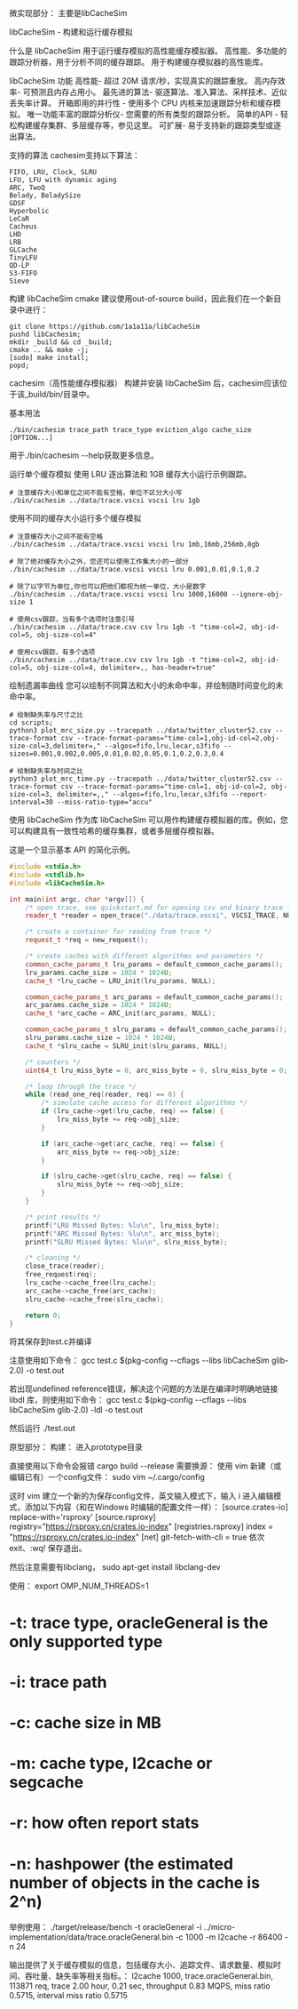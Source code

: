 微实现部分：
主要是libCacheSim

libCacheSim - 构建和运行缓存模拟


什么是 libCacheSim
用于运行缓存模拟的高性能缓存模拟器。
高性能、多功能的跟踪分析器，用于分析不同的缓存跟踪。
用于构建缓存模拟器的高性能库。

libCacheSim 功能
高性能- 超过 20M 请求/秒，实现真实的跟踪重放。
高内存效率- 可预测且内存占用小。
最先进的算法- 驱逐算法、准入算法、采样技术、近似丢失率计算。
开箱即用的并行性 - 使用多个 CPU 内核来加速跟踪分析和缓存模拟。
唯一功能丰富的跟踪分析仪- 您需要的所有类型的跟踪分析。
简单的API - 轻松构建缓存集群、多层缓存等，参见这里。
可扩展- 易于支持新的跟踪类型或逐出算法。


支持的算法
cachesim支持以下算法：
~~~
FIFO, LRU, Clock, SLRU
LFU, LFU with dynamic aging
ARC, TwoQ
Belady, BeladySize
GDSF
Hyperbolic
LeCaR
Cacheus
LHD
LRB
GLCache
TinyLFU
QD-LP
S3-FIFO
Sieve
~~~
构建 libCacheSim
cmake 建议使用out-of-source build，因此我们在一个新目录中进行：
~~~
git clone https://github.com/1a1a11a/libCacheSim
pushd libCachesim;
mkdir _build && cd _build;
cmake .. && make -j;
[sudo] make install;
popd;
~~~
cachesim（高性能缓存模拟器）
构建并安装 libCacheSim 后，cachesim应该位于该_build/bin/目录中。

基本用法
~~~
./bin/cachesim trace_path trace_type eviction_algo cache_size [OPTION...]
~~~
用于./bin/cachesim --help获取更多信息。

运行单个缓存模拟
使用 LRU 逐出算法和 1GB 缓存大小运行示例跟踪。
~~~
# 注意缓存大小和单位之间不能有空格，单位不区分大小写
./bin/cachesim ../data/trace.vscsi vscsi lru 1gb
~~~
使用不同的缓存大小运行多个缓存模拟

~~~
# 注意缓存大小之间不能有空格
./bin/cachesim ../data/trace.vscsi vscsi lru 1mb,16mb,256mb,8gb
~~~
~~~
# 除了绝对缓存大小之外，您还可以使用工作集大小的一部分
./bin/cachesim ../data/trace.vscsi vscsi lru 0.001,0.01,0.1,0.2
~~~
~~~
# 除了以字节为单位,你也可以把他们都视为统一单位，大小是数字 
./bin/cachesim ../data/trace.vscsi vscsi lru 1000,16000 --ignore-obj-size 1
~~~
~~~
# 使用csv跟踪，当有多个选项时注意引号
./bin/cachesim ../data/trace.csv csv lru 1gb -t "time-col=2, obj-id-col=5, obj-size-col=4"
~~~
~~~
# 使用csv跟踪，有多个选项
./bin/cachesim ../data/trace.csv csv lru 1gb -t "time-col=2, obj-id-col=5, obj-size-col=4, delimiter=,, has-header=true"
~~~


绘制遗漏率曲线
您可以绘制不同算法和大小的未命中率，并绘制随时间变化的未命中率。
~~~
# 绘制缺失率与尺寸之比
cd scripts;
python3 plot_mrc_size.py --tracepath ../data/twitter_cluster52.csv --trace-format csv --trace-format-params="time-col=1,obj-id-col=2,obj-size-col=3,delimiter=," --algos=fifo,lru,lecar,s3fifo --sizes=0.001,0.002,0.005,0.01,0.02,0.05,0.1,0.2,0.3,0.4
~~~


~~~
# 绘制缺失率与时间之比
python3 plot_mrc_time.py --tracepath ../data/twitter_cluster52.csv --trace-format csv --trace-format-params="time-col=1, obj-id-col=2, obj-size-col=3, delimiter=,," --algos=fifo,lru,lecar,s3fifo --report-interval=30 --miss-ratio-type="accu"
~~~

使用 libCacheSim 作为库
libCacheSim 可以用作构建缓存模拟器的库。例如，您可以构建具有一致性哈希的缓存集群，或者多层缓存模拟器。

这是一个显示基本 API 的简化示例。
~~~c++
#include <stdio.h>
#include <stdlib.h>
#include <libCacheSim.h>

int main(int argc, char *argv[]) {
    /* open trace, see quickstart.md for opening csv and binary trace */
    reader_t *reader = open_trace("./data/trace.vscsi", VSCSI_TRACE, NULL);

    /* create a container for reading from trace */
    request_t *req = new_request();

    /* create caches with different algorithms and parameters */
    common_cache_params_t lru_params = default_common_cache_params();
    lru_params.cache_size = 1024 * 1024U;
    cache_t *lru_cache = LRU_init(lru_params, NULL);

    common_cache_params_t arc_params = default_common_cache_params();
    arc_params.cache_size = 1024 * 1024U;
    cache_t *arc_cache = ARC_init(arc_params, NULL);

    common_cache_params_t slru_params = default_common_cache_params();
    slru_params.cache_size = 1024 * 1024U;
    cache_t *slru_cache = SLRU_init(slru_params, NULL);

    /* counters */
    uint64_t lru_miss_byte = 0, arc_miss_byte = 0, slru_miss_byte = 0;

    /* loop through the trace */
    while (read_one_req(reader, req) == 0) {
        /* simulate cache access for different algorithms */
        if (lru_cache->get(lru_cache, req) == false) {
            lru_miss_byte += req->obj_size;
        }

        if (arc_cache->get(arc_cache, req) == false) {
            arc_miss_byte += req->obj_size;
        }

        if (slru_cache->get(slru_cache, req) == false) {
            slru_miss_byte += req->obj_size;
        }
    }

    /* print results */
    printf("LRU Missed Bytes: %lu\n", lru_miss_byte);
    printf("ARC Missed Bytes: %lu\n", arc_miss_byte);
    printf("SLRU Missed Bytes: %lu\n", slru_miss_byte);

    /* cleaning */
    close_trace(reader);
    free_request(req);
    lru_cache->cache_free(lru_cache);
    arc_cache->cache_free(arc_cache);
    slru_cache->cache_free(slru_cache);

    return 0;
}
~~~
将其保存到test.c并编译


注意使用如下命令：
gcc test.c $(pkg-config --cflags --libs libCacheSim glib-2.0) -o test.out

若出现undefined reference错误，解决这个问题的方法是在编译时明确地链接 libdl 库，则使用如下命令：
gcc test.c $(pkg-config --cflags --libs libCacheSim glib-2.0) -ldl -o test.out

然后运行 ./test.out





原型部分：
构建：
进入prototype目录

直接使用以下命令会报错
cargo build --release
需要换源：
使用 vim 新建（或编辑已有）一个config文件：
sudo vim ~/.cargo/config

这时 vim 建立一个新的为保存config文件，英文输入模式下，输入 i 进入编辑模式，添加以下内容（和在Windows 时编辑的配置文件一样）：
[source.crates-io]
replace-with='rsproxy'
[source.rsproxy]
registry="https://rsproxy.cn/crates.io-index"
[registries.rsproxy]
index = "https://rsproxy.cn/crates.io-index"
[net]
git-fetch-with-cli = true
依次 exit、:wq! 保存退出。

然后注意需要有libclang，
sudo apt-get install libclang-dev


使用：
export OMP_NUM_THREADS=1
# -t: trace type, oracleGeneral is the only supported type
# -i: trace path
# -c: cache size in MB
# -m: cache type, l2cache or segcache
# -r: how often report stats
# -n: hashpower (the estimated number of objects in the cache is 2^n)
举例使用：
./target/release/bench -t oracleGeneral -i ../micro-implementation/data/trace.oracleGeneral.bin -c 1000 -m l2cache -r 86400 -n 24




输出提供了关于缓存模拟的信息，包括缓存大小、追踪文件、请求数量、模拟时间、吞吐量、缺失率等相关指标。：
l2cache 1000, trace.oracleGeneral.bin, 113871 req, trace 2.00 hour, 0.21 sec, throughput 0.83 MQPS, miss ratio 0.5715, interval miss ratio 0.5715
